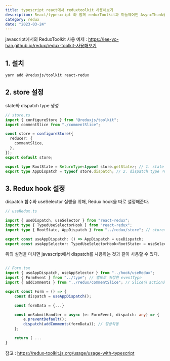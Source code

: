 ```yaml
---
title: typescript react에서 reduxtoolkit 사용해보기
description: React/typescript 와 함께 reduxToolkit과 미들웨어인 AsyncThunk를 함께 사용해볼 수 있다.
category: redux
date: "2023-03-24"
---
```


javascript에서의 ReduxToolkit 사용 예제 : https://lee-yo-han.github.io/redux/redux-toolkit-사용해보기

## 1. 설치

```bash
yarn add @reduxjs/toolkit react-redux
```

## 2. store 설정

state와 dispatch type 생성

```typescript
// store.ts
import { configureStore } from "@reduxjs/toolkit";
import commentSlice from "./commentSlice";

const store = configureStore({
  reducer: {
    commentSlice,
  },
});
export default store;

export type RootState = ReturnType<typeof store.getState>; // 1. state type 가져오기
export type AppDispatch = typeof store.dispatch; // 2. dispatch type 가져오기
```

## 3. Redux hook 설정

dispatch 함수와 useSelector 실행을 위해, Redux hook을 따로 설정해준다.

```typescript
// useRedux.ts

import { useDispatch, useSelector } from "react-redux";
import type { TypedUseSelectorHook } from "react-redux";
import type { RootState, AppDispatch } from "../redux/store"; // store에서 미리 설정해준 state와 dispatch type

export const useAppDispatch: () => AppDispatch = useDispatch;
export const useAppSelector: TypedUseSelectorHook<RootState> = useSelector;
```

위의 설정을 마치면 javascript에서 dispatch를 사용하는 것과 같이 사용할 수 있다.

```typescript

// Form.tsx
import { useAppDispatch, useAppSelector } from "../hook/useRedux";
import { FormEvent } from "../type"; // 별도로 지정한 eventType
import { addComments } from "../redux/commentSlice"; // Slice의 action함수

export const Form = () => {
	const dispatch = useAppDispatch();

    const formData = {...}

    const onSubmitHandler = async (e: FormEvent, dispatch: any) => {
        e.preventDefault();
        dispatch(addComments(formData)); // 정상작동
    };

    return ( ...
}

```

참고 : https://redux-toolkit.js.org/usage/usage-with-typescript
